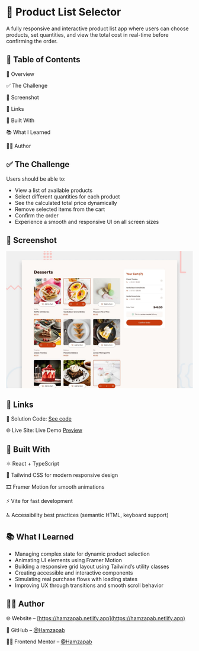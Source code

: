 # 🛒 Product List Selector  
A fully responsive and interactive product list app where users can choose products, set quantities, and view the total cost in real-time before confirming the order.

## 📑 Table of Contents  
📌 Overview  

✅ The Challenge  

📸 Screenshot  

🔗 Links  

🔧 Built With  

📚 What I Learned  

👨‍💻 Author  

## ✅ The Challenge  
Users should be able to:

- View a list of available products  
- Select different quantities for each product  
- See the calculated total price dynamically  
- Remove selected items from the cart  
- Confirm the order  
- Experience a smooth and responsive UI on all screen sizes  

## 📸 Screenshot  

![](./preview.jpg)  

## 🔗 Links  

🔧 Solution Code: [See code](https://github.com/Hamzapab/front-end-mentor/tree/main/product-list-with-cart-main)  

🌐 Live Site: Live Demo [Preview](https://productlistselectorx.netlify.app)  

## 🔧 Built With  

⚛️ React + TypeScript  

💨 Tailwind CSS for modern responsive design  

🎞️ Framer Motion for smooth animations  

⚡️ Vite for fast development  

♿️ Accessibility best practices (semantic HTML, keyboard support)  

## 📚 What I Learned  

- Managing complex state for dynamic product selection  
- Animating UI elements using Framer Motion  
- Building a responsive grid layout using Tailwind’s utility classes  
- Creating accessible and interactive components  
- Simulating real purchase flows with loading states  
- Improving UX through transitions and smooth scroll behavior  

## 👨‍💻 Author  

🌐 Website – [https://hamzapab.netlify.app](https://hamzapab.netlify.app)  

🐙 GitHub – [@Hamzapab](https://github.com/Hamzapab)  

🧑‍🏫 Frontend Mentor – [@Hamzapab](https://www.frontendmentor.io/profile/Hamzapab)  
